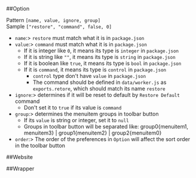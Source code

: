 ##Option

Pattern `[name, value, ignore, group]`</br>
Sample `["restore", "command", false, 0]`</br>

- `name`:> `restore` must match what it is in `package.json`
- `value`:> `command` must match what it is in `package.json`
  - If it is integer like `0`, it means its type is `integer` in `package.json`
  - If it is string like `""`, it means its type is `string` in `package.json`
  - If it is boolean like `true`, it means its type is `bool` in `package.json`
  - If it is `command`, it means its type is `control` in `package.json`
    - `control` type don't have `value` in `package.json`
    - The command should be defined in `data/worker.js` as `exports.retore`, which should match its name `restore`
- `ignore`:> determines if it will be reset to default by `Restore Default` command
  - Don't set it to `true` if its value is `command`
- `group`:> determines the menuitem groups in toolbar button
  - If its `value` is string or integer, set it to `null`
  - Groups in toolbar button will be separated like: group0{menuitem1, menuitem3} | group1{menuitem2} | group2{menuitem0}
- `order`:> The order of the preferences in `Option` will affect the sort order in the toolbar button

##Website

##Wrapper
